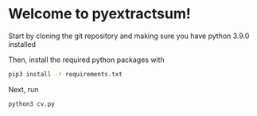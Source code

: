 # Welcome to pyextractsum!

Start by cloning the git repository and making sure you have python 3.9.0 installed

Then, install the required python packages with
```bash
pip3 install -r requirements.txt
```
Next, run
```python
python3 cv.py
```
